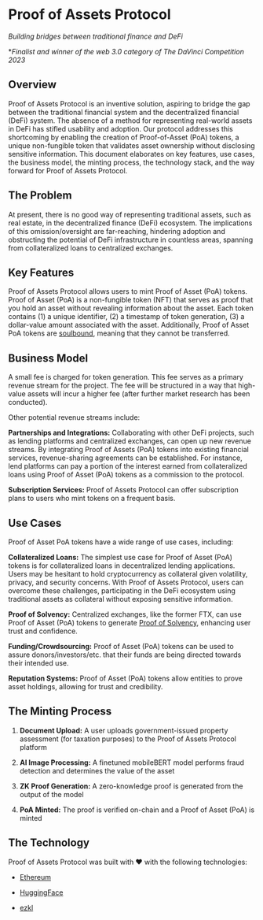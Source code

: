 # Proof of Assets Protocol

*Building bridges between traditional finance and DeFi*

**Finalist and winner of the web 3.0 category of The DaVinci Competition 2023*

## Overview

Proof of Assets Protocol is an inventive solution, aspiring to bridge the gap between the traditional financial system and the decentralized financial (DeFi) system. The absence of a method for representing real-world assets in DeFi has stifled usability and adoption. Our protocol addresses this shortcoming by enabling the creation of Proof-of-Asset (PoA) tokens, a unique non-fungible token that validates asset ownership without disclosing sensitive information. This document elaborates on key features, use cases, the business model,  the minting process, the technology stack, and the way forward for Proof of Assets Protocol.

## The Problem

At present, there is no good way of representing traditional assets, such as real estate, in the decentralized finance (DeFi) ecosystem. The implications of this omission/oversight are far-reaching, hindering adoption and obstructing the potential of DeFi infrastructure in countless areas, spanning from collateralized loans to centralized exchanges.

## Key Features

Proof of Assets Protocol allows users to mint Proof of Asset (PoA) tokens. Proof of Asset (PoA) is a non-fungible token (NFT) that serves as proof that you hold an asset without revealing information about the asset. Each token contains (1) a unique identifier, (2) a timestamp of token generation, (3) a dollar-value amount associated with the asset. Additionally, Proof of Asset PoA tokens are [soulbound](https://vitalik.ca/general/2022/01/26/soulbound.html), meaning that they cannot be transferred.

## Business Model

A small fee is charged for token generation. This fee serves as a primary revenue stream for the project. The fee will be structured in a way that high-value assets will incur a higher fee (after further market research has been conducted).

Other potential revenue streams include:

**Partnerships and Integrations:** Collaborating with other DeFi projects, such as lending platforms and centralized exchanges, can open up new revenue streams. By integrating Proof of Assets (PoA) tokens into existing financial services, revenue-sharing agreements can be established. For instance, lend platforms can pay a portion of the interest earned from collateralized loans using Proof of Asset (PoA) tokens as a commission to the protocol.

**Subscription Services:** Proof of Assets Protocol can offer subscription plans to users who mint tokens on a frequent basis.

## Use Cases

Proof of Asset PoA tokens have a wide range of use cases, including:

**Collateralized Loans:** The simplest use case for Proof of Asset (PoA) tokens is for collateralized loans in decentralized lending applications. Users may be hesitant to hold cryptocurrency as collateral given volatility, privacy, and security concerns. With Proof of Assets Protocol, users can overcome these challenges, participating in the DeFi ecosystem using traditional assets as collateral without exposing sensitive information.

**Proof of Solvency:** Centralized exchanges, like the former FTX, can use Proof of Asset (PoA) tokens to generate [Proof of Solvency](https://vitalik.ca/general/2022/11/19/proof_of_solvency.html), enhancing user trust and confidence.

**Funding/Crowdsourcing:** Proof of Asset (PoA) tokens can be used to assure donors/investors/etc. that their funds are being directed towards their intended use.

**Reputation Systems:** Proof of Asset (PoA) tokens allow entities to prove asset holdings, allowing for trust and credibility.

## The Minting Process

1. **Document Upload:** A user uploads government-issued property assessment (for taxation purposes) to the Proof of Assets Protocol platform

2. **AI Image Processing:** A finetuned mobileBERT model performs fraud detection and determines the value of the asset

3. **ZK Proof Generation:** A zero-knowledge proof is generated from the output of the model

4. **PoA Minted:** The proof is verified on-chain and a Proof of Asset (PoA) is minted

## The Technology

Proof of Assets Protocol was built with ❤️ with the following technologies:

* [Ethereum](https://ethereum.org/en/)

* [HuggingFace](https://huggingface.co/)

* [ezkl](https://docs.ezkl.xyz/)
